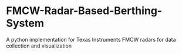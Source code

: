 # FMCW-Radar-Based-Berthing-System
A python implementation for Texas Instruments FMCW radars for data collection and visualization 
